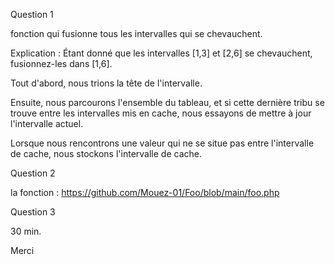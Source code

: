 Question 1

fonction qui fusionne tous les intervalles qui se chevauchent.

Explication : Étant donné que les intervalles [1,3] et [2,6] se chevauchent, fusionnez-les dans [1,6].

Tout d'abord, nous trions la tête de l'intervalle.

Ensuite, nous parcourons l'ensemble du tableau, et si cette dernière tribu se trouve entre les intervalles mis en cache, nous essayons de mettre à jour l'intervalle actuel.

Lorsque nous rencontrons une valeur qui ne se situe pas entre l'intervalle de cache, nous stockons l'intervalle de cache.
 

Question 2

la fonction : https://github.com/Mouez-01/Foo/blob/main/foo.php

Question 3

30 min.

Merci